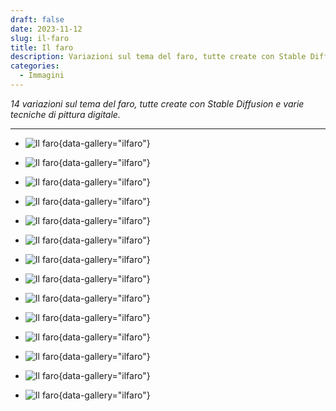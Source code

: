 ```yaml
---
draft: false
date: 2023-11-12 
slug: il-faro
title: Il faro
description: Variazioni sul tema del faro, tutte create con Stable Diffusion.
categories:
  - Immagini
---
```


*14 variazioni sul tema del faro, tutte create con Stable Diffusion e varie tecniche di pittura digitale.*

<!-- more -->

---

<div class="grid cards" markdown>

- ![Il faro](ilfaro/The-Lighthouse-01.webp){data-gallery="ilfaro"}

- ![Il faro](ilfaro/The-Lighthouse-02.webp){data-gallery="ilfaro"}

- ![Il faro](ilfaro/The-Lighthouse-03.webp){data-gallery="ilfaro"}

- ![Il faro](ilfaro/The-Lighthouse-04.webp){data-gallery="ilfaro"}

- ![Il faro](ilfaro/The-Lighthouse-05.webp){data-gallery="ilfaro"}

- ![Il faro](ilfaro/The-Lighthouse-06.webp){data-gallery="ilfaro"}

- ![Il faro](ilfaro/The-Lighthouse-07.webp){data-gallery="ilfaro"}

- ![Il faro](ilfaro/The-Lighthouse-08.webp){data-gallery="ilfaro"}

- ![Il faro](ilfaro/The-Lighthouse-09.webp){data-gallery="ilfaro"}

- ![Il faro](ilfaro/The-Lighthouse-10.webp){data-gallery="ilfaro"}

- ![Il faro](ilfaro/The-Lighthouse-11.webp){data-gallery="ilfaro"}

- ![Il faro](ilfaro/The-Lighthouse-12.webp){data-gallery="ilfaro"}

- ![Il faro](ilfaro/The-Lighthouse-13.webp){data-gallery="ilfaro"}

- ![Il faro](ilfaro/The-Lighthouse-14.webp){data-gallery="ilfaro"}

</div>